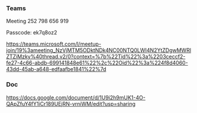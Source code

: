 ### Teams

Meeting 252 798 656 919 

Passcode: ek7q8oz2  

https://teams.microsoft.com/l/meetup-join/19%3ameeting_NzVjMTM5ODktNDk4NC00NTQ0LWI4N2YtZDgwMWRlZTZiMzky%40thread.v2/0?context=%7b%22Tid%22%3a%2203ceccf2-fe27-4c66-abdb-699141848e61%22%2c%22Oid%22%3a%224f8d4060-43dd-45ab-a648-edfaafbe1841%22%7d



### Doc

https://docs.google.com/document/d/1U9i2h9mUK1-4O-QApZfuY4fY1iCr189UEjRN-vrniWM/edit?usp=sharing

